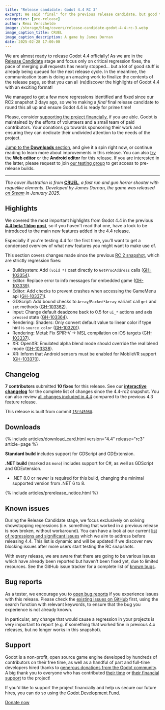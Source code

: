 ```yaml
---
title: "Release candidate: Godot 4.4 RC 3"
excerpt: We said "final" for the previous release candidate, but good things come in threes, don't they?
categories: [pre-release]
author: Rémi Verschelde
image: /storage/blog/covers/release-candidate-godot-4-4-rc-3.webp
image_caption_title: CRUEL
image_caption_description: A game by James Dornan
date: 2025-02-28 17:00:00
---
```


We are almost ready to release Godot 4.4 officially! As we are in the [Release Candidate](https://en.wikipedia.org/wiki/Software_release_life_cycle#Release_candidate) stage and focus only on critical regression fixes, the pace of merging pull requests has nearly stopped... but a lot of good stuff is already being queued for the next release cycle. In the meantime, the communication team is doing an amazing work to finalize the contents of the release page, so that you can all (re)discover the highlights of Godot 4.4 with an exciting format!

We managed to get a few more regressions identified and fixed since our RC2 snapshot 2 days ago, so we're making a _final_ final release candidate to round this all up and ensure Godot 4.4 is ready for prime time!

Please, consider [supporting the project financially](#support), if you are able. Godot is maintained by the efforts of volunteers and a small team of paid contributors. Your donations go towards sponsoring their work and ensuring they can dedicate their undivided attention to the needs of the project.

[Jump to the **Downloads** section](#downloads), and give it a spin right now, or continue reading to learn more about improvements in this release. You can also [try the **Web editor**](https://editor.godotengine.org/releases/4.4.rc3/) or the **Android editor** for this release. If you are interested in the latter, please request to join [our testing group](https://groups.google.com/g/godot-testers) to get access to pre-release builds.

---

*The cover illustration is from* [**CRUEL**](https://store.steampowered.com/app/2689470/CRUEL/?curator_clanid=41324400), *a fast run and gun horror shooter with roguelike elements. Developed by James Dornan, the game was released [on Steam](https://store.steampowered.com/app/2689470/CRUEL/?curator_clanid=41324400) in January 2025.*

## Highlights

We covered the most important highlights from Godot 4.4 in the previous [**4.4 beta 1 blog post**](/article/dev-snapshot-godot-4-4-beta-1/), so if you haven't read that one, have a look to be introduced to the main new features added in the 4.4 release.

Especially if you're testing 4.4 for the first time, you'll want to get a condensed overview of what new features you might want to make use of.

This section covers changes made since the previous [RC 2 snapshot](/article/dev-snapshot-godot-4-4-rc-2/), which are strictly regression fixes:

- Buildsystem: Add `(void *)` cast directly to `GetProcAddress` calls ([GH-103354](https://github.com/godotengine/godot/pull/103354)).
- Editor: Replace error to info messages for embedded game ([GH-103339](https://github.com/godotengine/godot/pull/103339)).
- Editor: Add checks to prevent crashes when accessing the GameMenu api ([GH-103371](https://github.com/godotengine/godot/pull/103371)).
- GDScript: Add bound checks to `Array`/`Packed*Array` variant call `get` and `set` methods ([GH-103362](https://github.com/godotengine/godot/pull/103362)).
- Input: Change default deadzone back to 0.5 for `ui_*` actions and axis `pressed` state ([GH-103364](https://github.com/godotengine/godot/pull/103364)).
- Rendering: Shaders: Only convert default value to linear color if type hint is `source_color` ([GH-103201](https://github.com/godotengine/godot/pull/103201)).
- Rendering: Metal: Fix SPIR-V → MSL compilation on iOS targets ([GH-103337](https://github.com/godotengine/godot/pull/103337)).
- XR: OpenXR: Emulated alpha blend mode should override the real blend mode ([GH-103338](https://github.com/godotengine/godot/pull/103338)).
- XR: Inform that Android sensors must be enabled for MobileVR support ([GH-103370](https://github.com/godotengine/godot/pull/103370)).

## Changelog

**7 contributors** submitted **10 fixes** for this release. See our [**interactive changelog**](https://godotengine.github.io/godot-interactive-changelog/#4.4-rc3) for the complete list of changes since the 4.4-rc2 snapshot. You can also review [all changes included in 4.4](https://godotengine.github.io/godot-interactive-changelog/#4.4) compared to the previous 4.3 feature release.

This release is built from commit [`15ff45068`](https://github.com/godotengine/godot/commit/15ff450680a40391aabbffde0a57ead2cd84db56).

## Downloads

{% include articles/download_card.html version="4.4" release="rc3" article=page %}

**Standard build** includes support for GDScript and GDExtension.

**.NET build** (marked as `mono`) includes support for C#, as well as GDScript and GDExtension.
- .NET 8.0 or newer is required for this build, changing the minimal supported version from .NET 6 to 8.

{% include articles/prerelease_notice.html %}

## Known issues

During the Release Candidate stage, we focus exclusively on solving showstopping regressions (i.e. something that worked in a previous release is now broken, without workaround). You can have a look at our current [list of regressions and significant issues](https://github.com/orgs/godotengine/projects/61) which we aim to address before releasing 4.4. This list is dynamic and will be updated if we discover new blocking issues after more users start testing the RC snapshots.

With every release, we are aware that there are going to be various issues which have already been reported but haven't been fixed yet, due to limited resources. See the GitHub issue tracker for a complete list of [known bugs](https://github.com/godotengine/godot/issues?q=is%3Aissue+is%3Aopen+label%3Abug+).

## Bug reports

As a tester, we encourage you to [open bug reports](https://github.com/godotengine/godot/issues) if you experience issues with this release. Please check the [existing issues on GitHub](https://github.com/godotengine/godot/issues) first, using the search function with relevant keywords, to ensure that the bug you experience is not already known.

In particular, any change that would cause a regression in your projects is very important to report (e.g. if something that worked fine in previous 4.x releases, but no longer works in this snapshot).

## Support

Godot is a non-profit, open source game engine developed by hundreds of contributors on their free time, as well as a handful of part and full-time developers hired thanks to [generous donations from the Godot community](https://fund.godotengine.org/). A big thank you to everyone who has contributed [their time](https://github.com/godotengine/godot/blob/master/AUTHORS.md) or [their financial support](https://github.com/godotengine/godot/blob/master/DONORS.md) to the project!

If you'd like to support the project financially and help us secure our future hires, you can do so using the [Godot Development Fund](https://fund.godotengine.org/).

<a class="btn" href="https://fund.godotengine.org/">Donate now</a>
